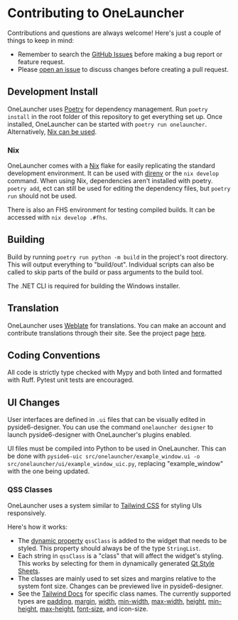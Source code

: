 # Contributing to OneLauncher

Contributions and questions are always welcome! Here's just a couple of things to keep in mind:

- Remember to search the [GitHub Issues](https://github.com/JuneStepp/OneLauncher/issues) before making a bug report or feature request.
- Please [open an issue](https://github.com/JuneStepp/OneLauncher/issues/new/choose) to discuss changes before creating a pull request.

## Development Install

OneLauncher uses [Poetry](https://python-poetry.org) for dependency management. Run `poetry install` in the root folder of this repository to get everything set up. Once installed, OneLauncher can be started with `poetry run onelauncher`. Alternatively, [Nix can be used](#nix).

### Nix

OneLauncher comes with a [Nix](https://nixos.org/) flake for easily replicating the standard development environment. It can be used with [direnv](https://github.com/direnv/direnv) or the `nix develop` command. When using Nix, dependencies aren't installed with poetry. `poetry add`, ect can still be used for editing the dependency files, but `poetry run` should not be used.

There is also an FHS environment for testing compiled builds. It can be accessed with `nix develop .#fhs`.

## Building

Build by running `poetry run python -m build` in the project's root directory. This will output everything to "build/out".
Individual scripts can also be called to skip parts of the build or pass arguments to the build tool.

The .NET CLI is required for building the Windows installer.

## Translation

OneLauncher uses [Weblate](weblate.org) for translations. You can make an account and contribute translations through their site. See the project page [here](https://hosted.weblate.org/projects/onelauncher/).

## Coding Conventions

All code is strictly type checked with Mypy and both linted and formatted with Ruff. Pytest unit tests are encouraged.

## UI Changes

User interfaces are defined in `.ui` files that can be visually edited in pyside6-designer. You can use the command `onelauncher designer` to launch pyside6-designer with OneLauncher's plugins enabled.

UI files must be compiled into Python to be used in OneLauncher. This can be done with `pyside6-uic src/onelauncher/example_window.ui -o src/onelauncher/ui/example_window_uic.py`, replacing "example_window" with the one being updated.

### QSS Classes

OneLauncher uses a system similar to [Tailwind CSS](https://tailwindcss.com/) for styling UIs responsively.

Here's how it works:

- The [dynamic property](https://doc.qt.io/qt-6/designer-widget-mode.html#dynamic-properties) `qssClass` is added to the widget that needs to be styled. This property should always be of the type `StringList`.
- Each string in `qssClass` is a "class" that will affect the widget's styling. This works by selecting for them in dynamically generated [Qt Style Sheets](https://doc.qt.io/qt-6/stylesheet.html).
- The classes are mainly used to set sizes and margins relative to the system font size. Changes can be previewed live in pyside6-designer.
- See the [Tailwind Docs](https://tailwindcss.com/docs/utility-first) for specific class names. The currently supported types are [padding](https://tailwindcss.com/docs/padding), [margin](https://tailwindcss.com/docs/margin), [width](https://tailwindcss.com/docs/width), [min-width](https://tailwindcss.com/docs/min-width), [max-width](https://tailwindcss.com/docs/max-width), [height](https://tailwindcss.com/docs/height), [min-height](https://tailwindcss.com/docs/min-height), [max-height](https://tailwindcss.com/docs/max-height), [font-size](https://tailwindcss.com/docs/font-size), and icon-size.
